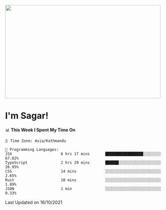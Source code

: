 
<img src="https://media.giphy.com/media/3ornk57KwDXf81rjWM/giphy.gif" width="500" height="300" frameBorder="0" class="giphy-embed" allowFullScreen></img>

#   I'm Sagar!

<!--START_SECTION:waka-->
📊 **This Week I Spent My Time On** 

```text
⌚︎ Time Zone: Asia/Kathmandu

💬 Programming Languages: 
JSX                      6 hrs 17 mins       █████████████████░░░░░░░░   67.82% 
TypeScript               2 hrs 29 mins       ██████░░░░░░░░░░░░░░░░░░░   26.95% 
CSS                      14 mins             ░░░░░░░░░░░░░░░░░░░░░░░░░   2.65% 
Rust                     10 mins             ░░░░░░░░░░░░░░░░░░░░░░░░░   1.89% 
JSON                     1 min               ░░░░░░░░░░░░░░░░░░░░░░░░░   0.33%

```


 Last Updated on 16/10/2021
<!--END_SECTION:waka-->
